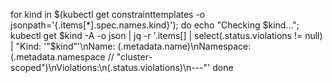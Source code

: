 for kind in $(kubectl get constrainttemplates -o jsonpath='{.items[*].spec.names.kind}'); do
  echo "Checking $kind...";
  kubectl get $kind -A -o json | jq -r '.items[] | select(.status.violations != null) | "Kind: '"$kind"'\nName: \(.metadata.name)\nNamespace: \(.metadata.namespace // "cluster-scoped")\nViolations:\n\(.status.violations)\n---"'
done


